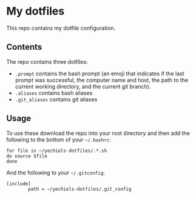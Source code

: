 # My dotfiles
This repo contains my dotfile configuration.

## Contents
The repo contains three dotfiles:
* `.prompt` contains the bash prompt (an emoji that indicates if the last prompt was successful, the computer name and host, the path to the current working directory, and the current git branch).
* `.aliases` contains bash aliases
* `.git_aliases` contains git aliases

## Usage
To use these download the repo into your root directory and then add the following to the bottom of your `~/.bashrc`:
```shell
for file in ~/yechiels-dotfiles/.*.sh
do source $file
done
```

And the following to your `~/.gitconfig`:
```
[include]
        path = ~/yechiels-dotfiles/.git_config
```

